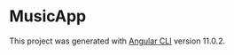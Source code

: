 # MusicApp

This project was generated with [Angular CLI](https://github.com/angular/angular-cli) version 11.0.2.
